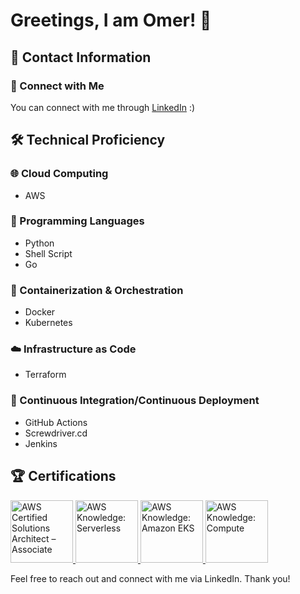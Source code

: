 # Greetings, I am Omer! 👋

## 📩 Contact Information
### 🔗 Connect with Me
You can connect with me through [LinkedIn](https://www.linkedin.com/in/omer-aplatony/) :)

## 🛠 Technical Proficiency
### 🌐 Cloud Computing
- AWS

### 🐍 Programming Languages
- Python
- Shell Script
- Go

### 🐳 Containerization & Orchestration
- Docker
- Kubernetes

### ☁️ Infrastructure as Code
- Terraform

### 🚀 Continuous Integration/Continuous Deployment
- GitHub Actions
- Screwdriver.cd
- Jenkins

## 🏆 Certifications
<a href="https://www.credly.com/badges/2e012283-99a7-4bf3-8f72-f207f9536e2b/public_url" target="_blank">
  <img src="https://user-images.githubusercontent.com/1132274/202476096-07ddb159-9867-45df-b892-cf5ffc86c058.png" alt="AWS Certified Solutions Architect – Associate" width="100px">
</a>

<a href="https://www.credly.com/badges/d7813327-eb42-4745-ba1a-193566ea103a" target="_blank">
  <img src="https://images.credly.com/size/120x120/images/e07c6cc4-b737-4d7e-8ce8-66b6b7a60367/image.png" alt="AWS Knowledge: Serverless" width="100px">
</a>

<a href="https://www.credly.com/badges/50fd0e08-c549-4e0a-b69c-62d9b3ed7d18/public_url" target="_blank">
  <img src="https://images.credly.com/size/340x340/images/9bcbde6d-1754-4617-9337-124f7b10a6c2/image.png" alt="AWS Knowledge: Amazon EKS" width="100px">
</a>

<a href="https://www.credly.com/badges/0dc11661-edd3-4d5a-a0b2-7ac61e0accc4/public_url" target="_blank">
  <img src="https://images.credly.com/size/220x220/images/eba18772-5ecf-471b-b8af-dda79815b544/image.png" alt="AWS Knowledge: Compute" width="100px">
</a>

Feel free to reach out and connect with me via LinkedIn. Thank you!
